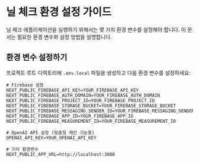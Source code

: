 # 닐 체크 환경 설정 가이드

닐 체크 애플리케이션을 실행하기 위해서는 몇 가지 환경 변수를 설정해야 합니다. 이 문서는 필요한 환경 변수와 설정 방법을 설명합니다.

## 환경 변수 설정하기

프로젝트 루트 디렉토리에 `.env.local` 파일을 생성하고 다음 환경 변수를 설정하세요:

```
# Firebase 설정
NEXT_PUBLIC_FIREBASE_API_KEY=YOUR_FIREBASE_API_KEY
NEXT_PUBLIC_FIREBASE_AUTH_DOMAIN=YOUR_FIREBASE_AUTH_DOMAIN
NEXT_PUBLIC_FIREBASE_PROJECT_ID=YOUR_FIREBASE_PROJECT_ID
NEXT_PUBLIC_FIREBASE_STORAGE_BUCKET=YOUR_FIREBASE_STORAGE_BUCKET
NEXT_PUBLIC_FIREBASE_MESSAGING_SENDER_ID=YOUR_FIREBASE_MESSAGING_SENDER_ID
NEXT_PUBLIC_FIREBASE_APP_ID=YOUR_FIREBASE_APP_ID
NEXT_PUBLIC_FIREBASE_MEASUREMENT_ID=YOUR_FIREBASE_MEASUREMENT_ID

# OpenAI API 설정 (맞춤형 제안 기능용)
OPENAI_API_KEY=YOUR_OPENAI_API_KEY

# 기타 환경변수
NEXT_PUBLIC_APP_URL=http://localhost:3000
```